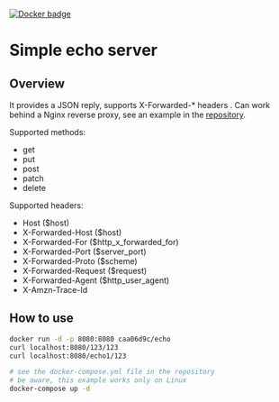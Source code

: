[![Docker badge](https://img.shields.io/docker/pulls/caa06d9c/echo.svg)](https://hub.docker.com/r/caa06d9c/echo/)

# Simple echo server

## Overview

It provides a JSON reply, supports X-Forwarded-* headers . Can work behind a Nginx reverse proxy, see an example in the 
[repository](https://github.com/caa06d9c/python-examples/tree/master/web/echo).

Supported methods:
  - get
  - put
  - post
  - patch
  - delete
  
Supported headers:
  - Host ($host)
  - X-Forwarded-Host ($host)
  - X-Forwarded-For ($http_x_forwarded_for)
  - X-Forwarded-Port ($server_port)
  - X-Forwarded-Proto ($scheme)
  - X-Forwarded-Request ($request)
  - X-Forwarded-Agent ($http_user_agent)
  - X-Amzn-Trace-Id
  
## How to use

```bash
docker run -d -p 8080:8080 caa06d9c/echo
curl localhost:8080/123/123
curl localhost:8080/echo1/123
```

```bash
# see the docker-compose.yml file in the repository
# be aware, this example works only on Linux
docker-compose up -d
```
